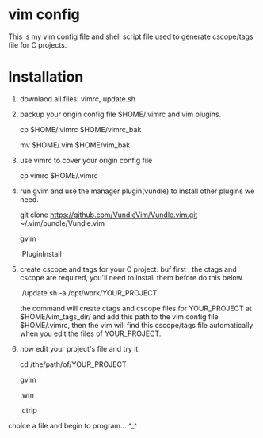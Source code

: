 # vim config 

This is my vim config file and shell script file used to generate cscope/tags file for C projects.


# Installation

1. downlaod all files: vimrc, update.sh

2. backup your origin config file $HOME/.vimrc and vim plugins.

    cp $HOME/.vimrc $HOME/vimrc_bak
    
    mv $HOME/.vim $HOME/vim_bak
    
3. use vimrc to cover your origin config file

    cp vimrc $HOME/.vimrc
    
4. run gvim and use the manager plugin(vundle) to install other plugins we need.

   git clone https://github.com/VundleVim/Vundle.vim.git ~/.vim/bundle/Vundle.vim
   
   gvim
   
   :PluginInstall
    
5. create cscope and tags for your C project. buf first , the ctags and cscope are required, you'll need to install them before do this below.

   ./update.sh -a /opt/work/YOUR_PROJECT 
   
   the command will create ctags and cscope files for YOUR_PROJECT at $HOME/vim_tags_dir/ and add this path to the vim config file $HOME/.vimrc, then the vim will find this cscope/tags file automatically when you edit the files of YOUR_PROJECT.
   
6. now edit your project's file and try it.

   cd /the/path/of/YOUR_PROJECT
   
   gvim
   
   :wm
   
   :ctrlp  
   
  choice a file and begin to program...  ^_^
